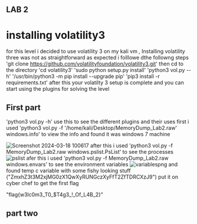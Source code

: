 ## LAB 2
# installing volatility3
for this level i decided to use volatility 3 on my kali vm , Installing volatility three was not as straightforward as expected i folllowe dthe followng steps 
'git clone https://github.com/volatilityfoundation/volatility3.git'
then cd to the directory
'cd volatility3'
'sudo python setup.py install'
'python3 vol.py --h'
'/usr/bin/python3 -m pip install --upgrade pip'
'pip3 install -r requirements.txt'
after this your volatilty 3 setup is complete and you can start using the plugins for solving the level

## First part

'python3 vol.py -h'
use this to see the different plugins and their uses
first i used 
'python3 vol.py -f '/home/kali/Desktop/MemoryDump_Lab2.raw' windows.info'
to view the info and found it was windows 7 machine

![Screenshot 2024-03-18 100617](https://github.com/adwait3/memlabs/assets/148553626/c41159bb-0975-4f90-98ba-7a03f9237a06)
after this i used 
'python3 vol.py -f MemoryDump_Lab2.raw windows.pslist.PsList'
to see the processes
![pslist](https://github.com/adwait3/memlabs/assets/148553626/82052238-034f-46be-9c13-f8d41f964f0a)
afer this i used 
'python3 vol.py -f MemoryDump_Lab2.raw windows.envars'
to see the environment variables
![variablespng](https://github.com/adwait3/memlabs/assets/148553626/0905da9f-478f-49c3-8d8d-79ca8beef071)
and found temp c variable with some fishy looking stuff ("ZmxhZ3t3M2xjMG0zX1QwXyRUNGczXyFfT2ZfTDRCXzJ9") put it on cyber chef to get the first flag

"flag{w3lc0m3_T0_$T4g3_!_Of_L4B_2}"

## part two



